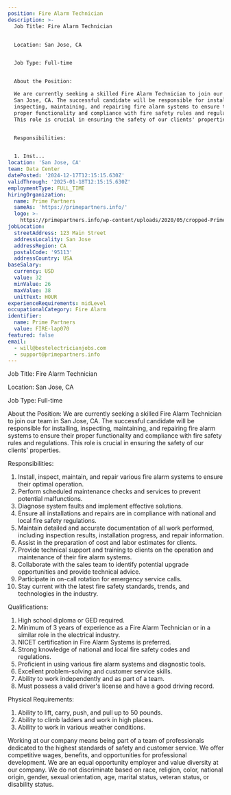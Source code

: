 ```yaml
---
position: Fire Alarm Technician
description: >-
  Job Title: Fire Alarm Technician


  Location: San Jose, CA


  Job Type: Full-time


  About the Position:

  We are currently seeking a skilled Fire Alarm Technician to join our team in
  San Jose, CA. The successful candidate will be responsible for installing,
  inspecting, maintaining, and repairing fire alarm systems to ensure their
  proper functionality and compliance with fire safety rules and regulations.
  This role is crucial in ensuring the safety of our clients' properties.


  Responsibilities:


  1. Inst...
location: 'San Jose, CA'
team: Data Center
datePosted: '2024-12-17T12:15:15.630Z'
validThrough: '2025-01-18T12:15:15.630Z'
employmentType: FULL_TIME
hiringOrganization:
  name: Prime Partners
  sameAs: 'https://primepartners.info/'
  logo: >-
    https://primepartners.info/wp-content/uploads/2020/05/cropped-Prime-Partners-Logo-NO-BG-1-1.png
jobLocation:
  streetAddress: 123 Main Street
  addressLocality: San Jose
  addressRegion: CA
  postalCode: '95113'
  addressCountry: USA
baseSalary:
  currency: USD
  value: 32
  minValue: 26
  maxValue: 38
  unitText: HOUR
experienceRequirements: midLevel
occupationalCategory: Fire Alarm
identifier:
  name: Prime Partners
  value: FIRE-lap070
featured: false
email:
  - will@bestelectricianjobs.com
  - support@primepartners.info
---
```




Job Title: Fire Alarm Technician

Location: San Jose, CA

Job Type: Full-time

About the Position:
We are currently seeking a skilled Fire Alarm Technician to join our team in San Jose, CA. The successful candidate will be responsible for installing, inspecting, maintaining, and repairing fire alarm systems to ensure their proper functionality and compliance with fire safety rules and regulations. This role is crucial in ensuring the safety of our clients' properties.

Responsibilities:

1. Install, inspect, maintain, and repair various fire alarm systems to ensure their optimal operation.
2. Perform scheduled maintenance checks and services to prevent potential malfunctions.
3. Diagnose system faults and implement effective solutions.
4. Ensure all installations and repairs are in compliance with national and local fire safety regulations.
5. Maintain detailed and accurate documentation of all work performed, including inspection results, installation progress, and repair information.
6. Assist in the preparation of cost and labor estimates for clients.
7. Provide technical support and training to clients on the operation and maintenance of their fire alarm systems.
8. Collaborate with the sales team to identify potential upgrade opportunities and provide technical advice.
9. Participate in on-call rotation for emergency service calls.
10. Stay current with the latest fire safety standards, trends, and technologies in the industry.

Qualifications:

1. High school diploma or GED required.
2. Minimum of 3 years of experience as a Fire Alarm Technician or in a similar role in the electrical industry.
3. NICET certification in Fire Alarm Systems is preferred.
4. Strong knowledge of national and local fire safety codes and regulations.
5. Proficient in using various fire alarm systems and diagnostic tools.
6. Excellent problem-solving and customer service skills.
7. Ability to work independently and as part of a team.
8. Must possess a valid driver's license and have a good driving record.

Physical Requirements:

1. Ability to lift, carry, push, and pull up to 50 pounds.
2. Ability to climb ladders and work in high places.
3. Ability to work in various weather conditions.

Working at our company means being part of a team of professionals dedicated to the highest standards of safety and customer service. We offer competitive wages, benefits, and opportunities for professional development. We are an equal opportunity employer and value diversity at our company. We do not discriminate based on race, religion, color, national origin, gender, sexual orientation, age, marital status, veteran status, or disability status.
